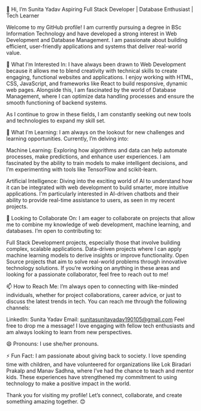 
👋 Hi, I’m Sunita Yadav
Aspiring Full Stack Developer | Database Enthusiast | Tech Learner

Welcome to my GitHub profile! I am currently pursuing a degree in BSc Information Technology and have developed a strong interest in Web Development and Database Management. I am passionate about building efficient, user-friendly applications and systems that deliver real-world value.

👀 What I’m Interested In:
I have always been drawn to Web Development because it allows me to blend creativity with technical skills to create engaging, functional websites and applications. I enjoy working with HTML, CSS, JavaScript, and frameworks like React to build responsive, dynamic web pages. Alongside this, I am fascinated by the world of Database Management, where I can optimize data handling processes and ensure the smooth functioning of backend systems.

As I continue to grow in these fields, I am constantly seeking out new tools and technologies to expand my skill set.

🌱 What I’m Learning:
I am always on the lookout for new challenges and learning opportunities. Currently, I’m delving into:

Machine Learning: Exploring how algorithms and data can help automate processes, make predictions, and enhance user experiences. I am fascinated by the ability to train models to make intelligent decisions, and I’m experimenting with tools like TensorFlow and scikit-learn.

Artificial Intelligence: Diving into the exciting world of AI to understand how it can be integrated with web development to build smarter, more intuitive applications. I'm particularly interested in AI-driven chatbots and their ability to provide real-time assistance to users, as seen in my recent projects.

💞️ Looking to Collaborate On:
I am eager to collaborate on projects that allow me to combine my knowledge of web development, machine learning, and databases. I’m open to contributing to:

Full Stack Development projects, especially those that involve building complex, scalable applications.
Data-driven projects where I can apply machine learning models to derive insights or improve functionality.
Open Source projects that aim to solve real-world problems through innovative technology solutions.
If you’re working on anything in these areas and looking for a passionate collaborator, feel free to reach out to me!

📫 How to Reach Me:
I’m always open to connecting with like-minded individuals, whether for project collaborations, career advice, or just to discuss the latest trends in tech. You can reach me through the following channels:

LinkedIn: Sunita Yadav
Email: sunitasunitayadav190105@gmail.com
Feel free to drop me a message! I love engaging with fellow tech enthusiasts and am always looking to learn from new perspectives.

😄 Pronouns:
I use she/her pronouns.

⚡ Fun Fact:
I am passionate about giving back to society. I love spending time with children, and have volunteered for organizations like Lok Biradari Prakalp and Manav Sadhna, where I’ve had the chance to teach and mentor kids. These experiences have strengthened my commitment to using technology to make a positive impact in the world.

Thank you for visiting my profile! Let’s connect, collaborate, and create something amazing together. 😊

